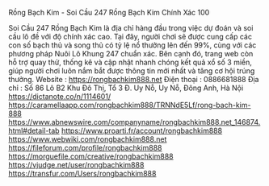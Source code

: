 Rồng Bạch Kim - Soi Cầu 247 Rồng Bạch Kim Chính Xác 100

Soi Cầu 247 Rồng Bạch Kim là địa chỉ hàng đầu trong việc dự đoán và soi cầu lô đề với độ chính xác cao. Tại đây, người chơi sẽ được cung cấp các con số bạch thủ và song thủ có tỷ lệ nổ thưởng lên đến 99%, cùng với các phương pháp Nuôi Lô Khung 247 chuẩn xác. Bên cạnh đó, trang web còn hỗ trợ quay thử, thống kê và cập nhật nhanh chóng kết quả xổ số 3 miền, giúp người chơi luôn nắm bắt được thông tin mới nhất và tăng cơ hội trúng thưởng.
Website : https://rongbachkim888.net
Điện thoại : 0886681888
Địa chỉ : Số 86 Lô B2 Khu Đô Thị, Tổ 3 Đ. Uy Nỗ, Uy Nỗ, Đông Anh, Hà Nội
https://dictanote.co/n/1114601/
https://caramellaapp.com/rongbachkim888/TRNNdE5Lf/rong-bach-kim-888
https://www.abnewswire.com/companyname/rongbachkim888.net_146874.html#detail-tab
https://www.proarti.fr/account/rongbachkim888
https://www.webwiki.com/rongbachkim888.net
https://fileforum.com/profile/rongbachkim888
https://morguefile.com/creative/rongbachkim888
https://vjudge.net/user/rongbachkim888
https://transfur.com/Users/rongbachkim888